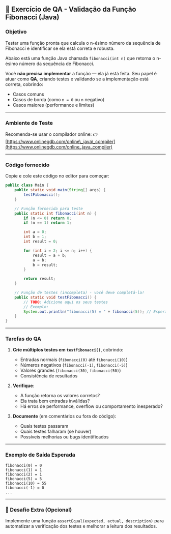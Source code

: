 ## 🧪 Exercício de QA - Validação da Função Fibonacci (Java)

### Objetivo

Testar uma função pronta que calcula o n-ésimo número da sequência de Fibonacci e identificar se ela está correta e robusta.

Abaixo está uma função Java chamada `fibonacci(int n)` que retorna o n-ésimo número da sequência de Fibonacci.

Você **não precisa implementar** a função — ela já está feita.
Seu papel é atuar como **QA**, criando testes e validando se a implementação está correta, cobrindo:

* Casos comuns
* Casos de borda (como `n = 0` ou `n` negativo)
* Casos maiores (performance e limites)

---

### Ambiente de Teste

Recomenda-se usar o compilador online:
👉 [https://www.onlinegdb.com/online\_java\_compiler](https://www.onlinegdb.com/online_java_compiler)

---

### Código fornecido

Copie e cole este código no editor para começar:

```java
public class Main {
    public static void main(String[] args) {
        testFibonacci();
    }

    // Função fornecida para teste
    public static int fibonacci(int n) {
        if (n <= 0) return 0;
        if (n == 1) return 1;

        int a = 0;
        int b = 1;
        int result = 0;

        for (int i = 2; i <= n; i++) {
            result = a + b;
            a = b;
            b = result;
        }

        return result;
    }

    // Função de testes (incompleta) - você deve completá-la!
    public static void testFibonacci() {
        // TODO: Adicione aqui os seus testes
        // Exemplo:
        System.out.println("fibonacci(5) = " + fibonacci(5)); // Esperado: 5
    }
}
```

---

### Tarefas do QA

1. **Crie múltiplos testes em `testFibonacci()`**, cobrindo:

   * Entradas normais (`fibonacci(0)` até `fibonacci(10)`)
   * Números negativos (`fibonacci(-1)`, `fibonacci(-5)`)
   * Valores grandes (`fibonacci(30)`, `fibonacci(50)`)
   * Consistência de resultados

2. **Verifique**:

   * A função retorna os valores corretos?
   * Ela trata bem entradas inválidas?
   * Há erros de performance, overflow ou comportamento inesperado?

3. **Documente** (em comentários ou fora do código):

   * Quais testes passaram
   * Quais testes falharam (se houver)
   * Possíveis melhorias ou bugs identificados

---

### Exemplo de Saída Esperada

```
fibonacci(0) = 0
fibonacci(1) = 1
fibonacci(2) = 1
fibonacci(5) = 5
fibonacci(10) = 55
fibonacci(-1) = 0
...
```

---

### 🎯 Desafio Extra (Opcional)

Implemente uma função `assertEqual(expected, actual, description)` para automatizar a verificação dos testes e melhorar a leitura dos resultados.

